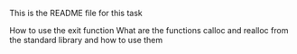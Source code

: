 This is the README file for this task

How to use the exit function
What are the functions calloc and realloc from the standard library and how to use them
